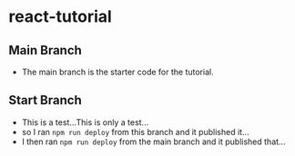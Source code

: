# react-tutorial


## Main Branch

- The main branch is the starter code for the tutorial.

## Start Branch

- This is a test...This is only a test...
- so I ran `npm run deploy` from this branch and it published it...
- I then ran `npm run deploy` from the main branch and it published that...

